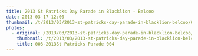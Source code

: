 ```yaml
---
title: 2013 St Patricks Day Parade in Blacklion - Belcoo
date: 2013-03-17 12:00
thumbnail: /t/2013/03/2013-st-patricks-day-parade-in-blacklion-belcoo/003-2013st-patricks-parade-004.jpg
photos:
  - original: /2013/03/2013-st-patricks-day-parade-in-blacklion-belcoo/003-2013st-patricks-parade-004.jpg
    thumbnail: /t/2013/03/2013-st-patricks-day-parade-in-blacklion-belcoo/003-2013st-patricks-parade-004.jpg
    title: 003-2013St Patricks Parade 004
---
```


